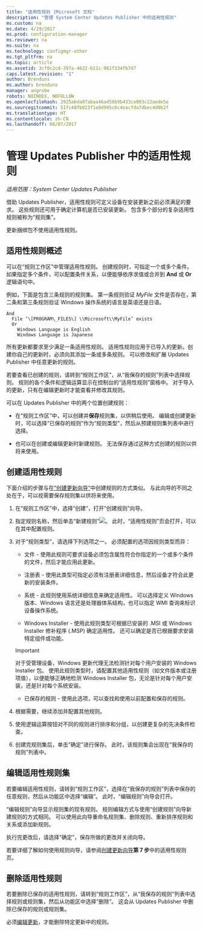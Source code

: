 ```yaml
---
title: "适用性规则 |Microsoft 文档"
description: "管理 System Center Updates Publisher 中的适用性规则"
ms.custom: na
ms.date: 4/29/2017
ms.prod: configuration-manager
ms.reviewer: na
ms.suite: na
ms.technology: configmgr-other
ms.tgt_pltfrm: na
ms.topic: article
ms.assetid: 3cf0c2cd-397a-4622-b11c-961f334fb7d7
caps.latest.revision: "1"
author: Brenduns
ms.author: brenduns
manager: angrobe
robots: NOINDEX, NOFOLLOW
ms.openlocfilehash: 2925abda07abaa46ad56b9b433ce003c22aede5e
ms.sourcegitcommit: 51fc48fb023f1e8d995c6c4eacfda7dbec4d0b2f
ms.translationtype: HT
ms.contentlocale: zh-CN
ms.lasthandoff: 08/07/2017
---
```

# <a name="manage-applicability-rules-in-updates-publisher"></a>管理 Updates Publisher 中的适用性规则

*适用范围：System Center Updates Publisher*

借助 Updates Publisher，适用性规则可定义设备在安装更新之前必须满足的要求。 这些规则还可用于确定计算机是否已安装更新。 包含多个部分的复杂适用性规则被称为“规则集”。

更新捆绑包不使用适用性规则。

## <a name="overview-of-applicability-rules"></a>适用性规则概述
可以在“规则工作区”中管理适用性规则。 创建规则时，可指定一个或多个条件。 如果指定多个条件，可以配置条件关系，以便能够依序求值或合并到 **And** 或 **Or** 逻辑语句中。

例如，下面是包含三条规则的规则集。 第一条规则验证 *MyFile* 文件是否存在，第二条和第三条规则验证 Windows 操作系统的语言是英语还是日语。

    And  
      File ‘\[PROGRAM\_FILES\] \\Microsoft\\MyFile’ exists  
      Or  
        Windows Language is English   
        Windows Language is Japanese

所有更新都要求至少满足一条适用性规则。 适用性规则应用于已导入的更新。创建你自己的更新时，必须向其添加一条或多条规则。 可以修改和扩展 Updates Publisher 中任意更新的规则。

若要查看已创建的规则，请转到“规则工作区”，从“我保存的规则”列表中选择规则。 规则的各个条件和逻辑运算显示在控制台的“适用性规则”窗格中。 对于导入的更新，只有在编辑更新时才能查看并修改其规则。

可以在 Updates Publisher 中的两个位置创建规则：

-   在“规则工作区”中，可以创建并**保存**规则集，以供稍后使用。 编辑或创建更新时，可以选择“已保存的规则”作为“规则类型”，然后从预建规则集列表中进行选择。

-   也可以在创建或编辑更新时新建规则。 无法保存通过这种方式创建的规则以供将来使用。

## <a name="create-applicability-rule"></a>创建适用性规则
下面介绍的步骤与在[“创建更新向导”](/sccm/sum/tools/create-updates-with-updates-publisher#the-create-update-wizard)中创建规则的方式类似。 与此向导的不同之处在于，可以视需要保存规则集以供将来使用。

1.  在“规则工作区”中，选择“创建”，打开“创建规则”向导。

2.  指定规则名称，然后单击“新建规则”![](media/newrule.png)。 此时，“适用性规则”页会打开，可以在其中配置规则。

3.  对于“规则类型”，请选择下列选项之一。 必须配置的选项因规则类型而异：

    -   文件 - 使用此规则可要求设备必须包含属性符合你指定的一个或多个条件的文件，然后才能应用此更新。

    -   注册表 - 使用此类型可指定必须有注册表详细信息，然后设备才符合此更新的安装条件。

    -   系统 - 此规则使用系统详细信息来确定适用性。 可以选择定义 Windows 版本、Windows 语言还是处理器体系结构，也可以指定 WMI 查询来标识设备操作系统。

    -   Windows Installer - 使用此规则类型可根据已安装的 .MSI 或 Windows Installer 修补程序 (.MSP) 确定适用性。 还可以确定是否已根据要求安装特定组件或功能。

       > [!IMPORTANT]   
       > 对于受管理设备，Windows 更新代理无法检测针对每个用户安装的 Windows Installer 包。 使用此规则类型时，请配置其他适用性规则（如文件版本或注册项值），以便能够正确地检测 Windows Installer 包，无论是针对每个用户安装，还是针对每个系统安装。

    -   已保存的规则 - 使用此选项，可以查找和使用以前配置和保存的规则。

4.  根据需要，继续添加并配置其他规则。

5.  使用逻辑运算按钮对不同的规则进行排序和分组，以创建更复杂的先决条件检查。

6.  创建完规则集后，单击“确定”进行保存。 此时，该规则集会出现在“我保存的规则”列表中。

## <a name="edit-applicability-rule-sets"></a>编辑适用性规则集
若要编辑适用性规则，请转到“规则工作区”，选择在“我保存的规则”列表中保存的任意规则，然后从功能区中选择“编辑”。 此时，“编辑规则”向导会打开。

“编辑规则”向导显示规则集的现有规则。 规则编辑方式与使用“创建规则”向导新建规则的方式相同。 可以使用此向导重命名规则集、删除规则、重新排序规则和关系或添加新规则。

执行完更改后，请选择“确定”，保存所做的更改并关闭向导。

若要详细了解如何使用规则向导，请参阅[创建更新向导](/sccm/sum/tools/create-updates-with-updates-publisher#the-create-update-wizard)**第 7 步**中的适用性规则页。

## <a name="delete-applicability-rules"></a>删除适用性规则
若要删除已保存的适用性规则，请转到“规则工作区”，从“我保存的规则”列表中选择规则或规则集，然后从功能区中选择“删除”。 这会从 Updates Publisher 中删除已保存的规则或规则集。

必须[编辑更新](/sccm/sum/tools/manage-updates-with-updates-publisher#edit-updates-and-bundles)，才能删除特定更新中的规则。
